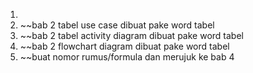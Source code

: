 1. 
2. ~~bab 2 tabel use case dibuat pake word tabel
3. ~~bab 2 tabel activity diagram dibuat pake word tabel
4. ~~bab 2 flowchart diagram dibuat pake word tabel
5. ~~buat nomor rumus/formula dan merujuk ke bab 4

